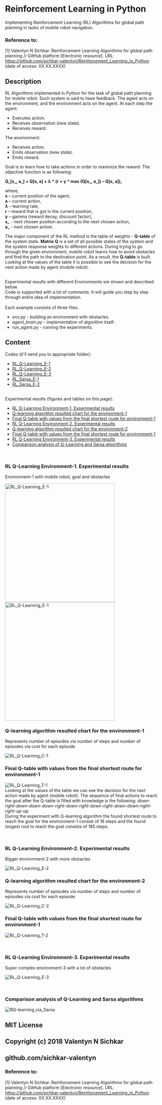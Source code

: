 # Reinforcement Learning in Python
Implementing Reinforcement Learning (RL) Algorithms for global path planning in tasks of mobile robot navigation.

### Reference to:
[1] Valentyn N Sichkar. Reinforcement Learning Algorithms for global path planning // GitHub platform [Electronic resource]. URL: https://github.com/sichkar-valentyn/Reinforcement_Learning_in_Python (date of access: XX.XX.XXXX)

## Description
RL Algorithms implemented in Python for the task of global path planning for mobile robot. Such system is said to have feedback. The agent acts on the environment, and the environment acts on the agent. At each step the agent:
* Executes action.
* Receives observation (new state).
* Receives reward.

The environment:
* Receives action.
* Emits observation (new state).
* Emits reward.

Goal is to learn how to take actions in order to maximize the reward. The objective function is as following:

<b>Q_[s_, a_] = Q[s, a] + λ * (r + γ * max (Q[s_, a_]) – Q[s, a]),</b>

where,
<br/><b>s</b> – current position of the agent,
<br/><b>a</b> – current action,
<br/><b>λ</b> – learning rate,
<br/><b>r</b> – reward that is got in the current position,
<br/><b>γ</b> – gamma (reward decay, discount factor),
<br/><b>s_</b> - next chosen position according to the next chosen action,
<br/><b>a_</b> - next chosen action.

The major component of the RL method is the table of weights - <b>Q-table</b> of the system state. <b>Matrix Q</b> is a set of all possible states of the system and the system response weights to different actions. During trying to go through the given environment, mobile robot learns how to avoid obstacles and find the path to the destination point. As a result, the <b>Q-table</b> is built. Looking at the values of the table it is possible to see the decision for the next action made by agent (mobile robot).

<br/>Experimental results with different Environments sre shown and described below.
<br/>Code is supported with a lot of comments. It will guide you step by step through entire idea of implementation.
<br/>
<br/>Each example consists of three files:

* _env.py_ - building an environment with obstacles.
* _agent_brain.py_ - implementation of algorithm itself.
* _run_agent.py_ - running the experiments.

## Content
Codes (it'll send you to appropriate folder):
* [RL_Q-Learning_E-1](https://github.com/sichkar-valentyn/Reinforcement_Learning_in_Python/tree/master/RL_Q-Learning_E1)
* [RL_Q-Learning_E-2](https://github.com/sichkar-valentyn/Reinforcement_Learning_in_Python/tree/master/RL_Q-Learning_E2)
* [RL_Q-Learning_E-3](https://github.com/sichkar-valentyn/Reinforcement_Learning_in_Python/tree/master/RL_Q-Learning_E3)
* [RL_Sarsa_E-1](https://github.com/sichkar-valentyn/Reinforcement_Learning_in_Python/tree/master/RL_Sarsa_E1)
* [RL_Sarsa_E-2](https://github.com/sichkar-valentyn/Reinforcement_Learning_in_Python/tree/master/RL_Sarsa_E2)

<br/>
Experimental results (figures and tables on this page):

* <a href="#RL Q-Learning Environment-1. Experimental results">RL Q-Learning Environment-1. Experimental results</a>
* <a href="#Q-learning algorithm resulted chart for the environment-1">Q-learning algorithm resulted chart for the environment-1</a>
* <a href="#Final Q-table with values from the final shortest route for environment-1">Final Q-table with values from the final shortest route for environment-1</a>
* <a href="#RL Q-Learning Environment-2. Experimental results">RL Q-Learning Environment-2. Experimental results</a>
* <a href="#Q-learning algorithm resulted chart for the environment-2">Q-learning algorithm resulted chart for the environment-2</a>
* <a href="#Final Q-table with values from the final shortest route for environment-1">Final Q-table with values from the final shortest route for environment-1</a>
* <a href="#RL Q-Learning Environment-3. Experimental results">RL Q-Learning Environment-3. Experimental results</a>
* <a href="#Comparison analysis of Q-Learning and Sarsa algorithms">Comparison analysis of Q-Learning and Sarsa algorithms</a>

<br/>

### <a name="RL Q-Learning Environment-1. Experimental results">RL Q-Learning Environment-1. Experimental results</a>
Environment-1 with mobile robot, goal and obstacles

<img src="images/Environment-1.gif" alt="RL_Q-Learning_E-1" width=362 height=391> <img src="images/Environment-1.png" alt="RL_Q-Learning_E-1" width=362 height=391>


### <a name="Q-learning algorithm resulted chart for the environment-1">Q-learning algorithm resulted chart for the environment-1</a>
Represents number of episodes via number of steps and number of episodes via cost for each episode

![RL_Q-Learning_C-1](images/Charts-1.png)

### <a name="Final Q-table with values from the final shortest route for environment-1">Final Q-table with values from the final shortest route for environment-1</a>
![RL_Q-Learning_T-1](images/Q-Table-E-1.png)
<br/>Looking at the values of the table we can see the decision for the next action made by agent (mobile robot). The sequence of final actions to reach the goal after the Q-table is filled with knowledge is the following: *down-right-down-down-down-right-down-right-down-right-down-down-right-right-up-up.*
<br/>During the experiment with Q-learning algorithm the found shortest route to reach the goal for the environment-1 consist of 16 steps and the found longest rout to reach the goal consists of 185 steps.

<br/>

### <a name="RL Q-Learning Environment-2. Experimental results">RL Q-Learning Environment-2. Experimental results</a>
Bigger environment-2 with more obstacles

![RL_Q-Learning_E-2](images/Environment-2.png)

### <a name="Q-learning algorithm resulted chart for the environment-2">Q-learning algorithm resulted chart for the environment-2</a>
Represents number of episodes via number of steps and number of episodes via cost for each episode

![RL_Q-Learning_C-2](images/Charts-2.png)

### <a name="Final Q-table with values from the final shortest route for environment-1">Final Q-table with values from the final shortest route for environment-1</a>
![RL_Q-Learning_T-2](images/Q-Table-E-2.png)

<br/>

### <a name="RL Q-Learning Environment-3. Experimental results">RL Q-Learning Environment-3. Experimental results</a>
Super complex environment-3 with a lot of obstacles

![RL_Q-Learning_E-3](images/Environment-3.png)

<br/>

### <a name="Comparison analysis of Q-Learning and Sarsa algorithms">Comparison analysis of Q-Learning and Sarsa algorithms</a>
![RQ-learning_via_Sarsa](images/Q-learning_via_Sarsa.png)

## MIT License
## Copyright (c) 2018 Valentyn N Sichkar
## github.com/sichkar-valentyn
### Reference to:
[1] Valentyn N Sichkar. Reinforcement Learning Algorithms for global path planning // GitHub platform [Electronic resource]. URL: https://github.com/sichkar-valentyn/Reinforcement_Learning_in_Python (date of access: XX.XX.XXXX)
